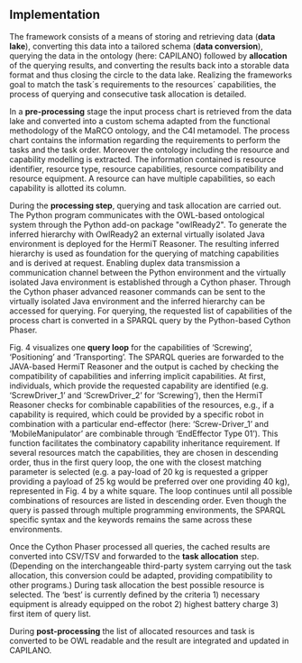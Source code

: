 ## Implementation

The framework consists of a means of storing and retrieving data (**data lake**), converting this data into a tailored schema (**data conversion**), querying the data in the ontology (here: CAPILANO) followed by **allocation** of the querying results, and converting the results back into a storable data format and thus closing the circle to the data lake. 
Realizing the frameworks goal to match the task´s requirements to the resources´ capabilities, the process of querying and consecutive task allocation is detailed. 
 
In a **pre-processing** stage the input process chart is retrieved from the data lake and converted into a custom schema adapted from the functional methodology of the MaRCO ontology, and the C4I metamodel. 
The process chart contains the information regarding the requirements to perform the tasks and the task order. 
Moreover the ontology including the resource and capability modelling is extracted. 
The information contained is resource identifier, resource type, resource capabilities, resource compatibility and resource equipment. 
A resource can have multiple capabilities, so each capability is allotted its column. 


During the **processing step**, querying and task allocation are carried out. 
The Python program communicates with the OWL-based ontological system through the Python add-on package "owlReady2".
To generate the inferred hierarchy with OwlReady2 an external virtually isolated Java environment is deployed for the HermiT Reasoner. 
The resulting inferred hierarchy is used as foundation for the querying of matching capabilities and is derived at request.
Enabling duplex data transmission a communication channel between the Python environment and the virtually isolated Java environment is established through a Cython phaser. 
Through the Cython phaser advanced reasoner commands can be sent to the virtually isolated Java environment and the inferred hierarchy can be accessed for querying. 
For querying, the requested list of capabilities of the process chart is converted in a SPARQL query by the Python-based Cython Phaser. 

Fig. 4 visualizes one **query loop** for the capabilities of ‘Screwing’, ‘Positioning’ and ‘Transporting’. 
The SPARQL queries are forwarded to the JAVA-based HermiT Reasoner and the output is cached by checking the compatibility of capabilities and inferring implicit capabilities. 
At first, individuals, which provide the requested capability are identified (e.g. ‘ScrewDriver_1’ and ‘ScrewDriver_2’ for ‘Screwing’), then the HermiT Reasoner checks for combinable capabilities of the resources, e.g., if a capability is required, which could be provided by a specific robot in combination with a particular end-effector (here: ‘Screw-Driver_1’ and ‘MobileManipulator’ are combinable through ‘EndEffector Type 01’).
This function facilitates the combinatory capability inheritance requirement. 
If several resources match the capabilities, they are chosen in descending order, thus in the first query loop, the one with the closest matching parameter is selected (e.g. a pay-load of 20 kg is requested a gripper providing a payload of 25 kg would be preferred over one providing 40 kg), represented in Fig. 4 by a white square.
The loop continues until all possible combinations of resources are listed in descending order. 
Even though the query is passed through multiple programming environments, the SPARQL specific syntax and the keywords remains the same across these environments.

Once the Cython Phaser processed all queries, the cached results are converted into CSV/TSV and forwarded to the **task allocation** step. 
(Depending on the interchangeable third-party system carrying out the task allocation, this conversion could be adapted, providing compatibility to other programs.) 
During task allocation the best possible resource is selected. 
The ‘best’ is currently defined by the criteria 1) necessary equipment is already equipped on the robot 2) highest battery charge 3) first item of query list. 


During **post-processing** the list of allocated resources and task is converted to be OWL readable and the result are integrated and updated in CAPILANO. 

 






